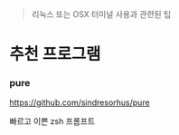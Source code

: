 > 리눅스 또는 OSX 터미널 사용과 관련된 팁



# 추천 프로그램

### pure

https://github.com/sindresorhus/pure

빠르고  이쁜 zsh 프롬프트







